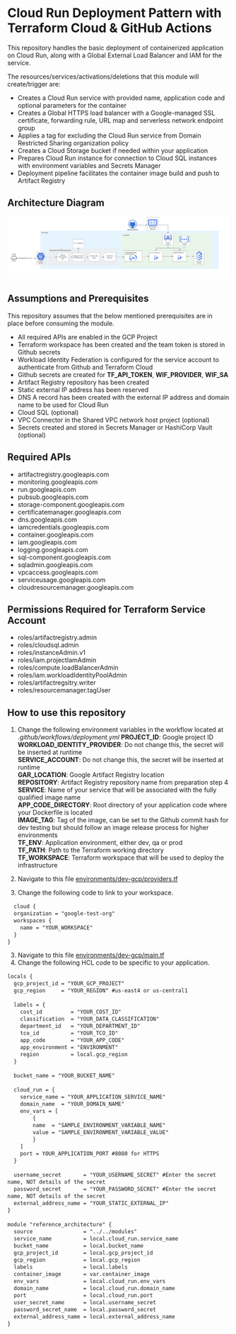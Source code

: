 # Cloud Run Deployment Pattern with Terraform Cloud & GitHub Actions 

This repository handles the basic deployment of containerized application on Cloud Run, along with a Global External Load Balancer and IAM for the service.

The resources/services/activations/deletions that this module will create/trigger are: 

* Creates a Cloud Run service with provided name, application code and optional parameters for the container
* Creates a Global HTTPS load balancer with a Google-managed SSL certificate, forwarding rule, URL map and serverless network endpoint group
* Applies a tag for excluding the Cloud Run service from Domain Restricted Sharing organization policy
* Creates a Cloud Storage bucket if needed within your application 
* Prepares Cloud Run instance for connection to Cloud SQL instances with environment variables and Secrets Manager
* Deployment pipeline facilitates the container image build and push to Artifact Registry

## Architecture Diagram
![alt text](./architecture-diagram.jpg "Serverless Web App")


## Assumptions and Prerequisites 

This repository assumes that the below mentioned prerequisites are in place before consuming the module. 

* All required APIs are enabled in the GCP Project
* Terraform workspace has been created and the team token is stored in Github secrets
* Workload Identity Federation is configured for the service account to authenticate from Github and Terraform Cloud
* Github secrets are created for **TF_API_TOKEN**, **WIF_PROVIDER**, **WIF_SA**
* Artifact Registry repository has been created
* Static external IP address has been reserved 
* DNS A record has been created with the external IP address and domain name to be used for Cloud Run 
* Cloud SQL (optional) 
* VPC Connector in the Shared VPC network host project (optional)
* Secrets created and stored in Secrets Manager or HashiCorp Vault (optional)

## Required APIs
* artifactregistry.googleapis.com
* monitoring.googleapis.com
* run.googleapis.com
* pubsub.googleapis.com
* storage-component.googleapis.com
* certificatemanager.googleapis.com
* dns.googleapis.com
* iamcredentials.googleapis.com
* container.googleapis.com
* iam.googleapis.com
* logging.googleapis.com
* sql-component.googleapis.com
* sqladmin.googleapis.com
* vpcaccess.googleapis.com
* serviceusage.googleapis.com
* cloudresourcemanager.googleapis.com


## Permissions Required for Terraform Service Account

* roles/artifactregistry.admin
* roles/cloudsql.admin
* roles/instanceAdmin.v1
* roles/iam.projectIamAdmin
* roles/compute.loadBalancerAdmin
* roles/iam.workloadIdentityPoolAdmin
* roles/artifactregsitry.writer 
* roles/resourcemanager.tagUser


## How to use this repository

1. Change the following environment variables in the workflow located at _.github/workflows/deployment.yml_
  **PROJECT_ID**: Google project ID  
  **WORKLOAD_IDENTITY_PROVIDER**: Do not change this, the secret will be inserted at runtime  
  **SERVICE_ACCOUNT**: Do not change this, the secret will be inserted at runtime  
  **GAR_LOCATION**: Google Artifact Registry location  
  **REPOSITORY**: Artifact Registry repository name from preparation step 4  
  **SERVICE**: Name of your service that will be associated with the fully qualified image name   
  **APP_CODE_DIRECTORY**: Root directory of your application code where your Dockerfile is located   
  **IMAGE_TAG**: Tag of the image, can be set to the Github commit hash for dev testing but should follow an image release process for higher environments   
  **TF_ENV**: Application environment, either dev, qa or prod  
  **TF_PATH**: Path to the Terraform working directory  
  **TF_WORKSPACE**: Terraform workspace that will be used to deploy the infrastructure  

2. Navigate to this file [environments/dev-gcp/providers.tf](./environments/dev-gcp/providers.tf)  
3. Change the following code to link to your workspace. 
  ```hcl
    cloud {
    organization = "google-test-org"
    workspaces {
      name = "YOUR_WORKSPACE"
    }
  }
  ```
3. Navigate to this file [environments/dev-gcp/main.tf](./environments/dev-gcp/main.tf)
4. Change the following HCL code to be specific to your application. 
  ```hcl
  locals {
    gcp_project_id = "YOUR_GCP_PROJECT"
    gcp_region     = "YOUR_REGION" #us-east4 or us-central1

    labels = {
      cost_id         = "YOUR_COST_ID"
      classification  = "YOUR_DATA_CLASSIFICATION"
      department_id   = "YOUR_DEPARTMENT_ID"
      tco_id          = "YOUR_TCO_ID"
      app_code        = "YOUR_APP_CODE"
      app_environment = "ENVIRONMENT"
      region          = local.gcp_region
    }

    bucket_name = "YOUR_BUCKET_NAME"

    cloud_run = {
      service_name = "YOUR_APPLICATION_SERVICE_NAME"
      domain_name  = "YOUR_DOMAIN_NAME" 
      env_vars = [
          {
          name  = "SAMPLE_ENVIRONMENT_VARIABLE_NAME"
          value = "SAMPLE_ENVIRONMENT_VARIABLE_VALUE"
          }
      ]
      port = YOUR_APPLICATION_PORT #8080 for HTTPS
    }

    username_secret       = "YOUR_USERNAME_SECRET" #Enter the secret name, NOT details of the secret
    password_secret       = "YOUR_PASSWORD_SECRET" #Enter the secret name, NOT details of the secret
    external_address_name = "YOUR_STATIC_EXTERNAL_IP"
  }

  module "reference_architecture" {
    source                = "../../modules"
    service_name          = local.cloud_run.service_name
    bucket_name           = local.bucket_name
    gcp_project_id        = local.gcp_project_id
    gcp_region            = local.gcp_region
    labels                = local.labels
    container_image       = var.container_image
    env_vars              = local.cloud_run.env_vars
    domain_name           = local.cloud_run.domain_name
    port                  = local.cloud_run.port
    user_secret_name      = local.username_secret
    password_secret_name  = local.password_secret
    external_address_name = local.external_address_name
  }
  ```


